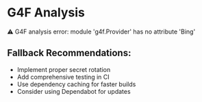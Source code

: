 # G4F Analysis
⚠️ G4F analysis error: module 'g4f.Provider' has no attribute 'Bing'

## Fallback Recommendations:
- Implement proper secret rotation
- Add comprehensive testing in CI
- Use dependency caching for faster builds
- Consider using Dependabot for updates
